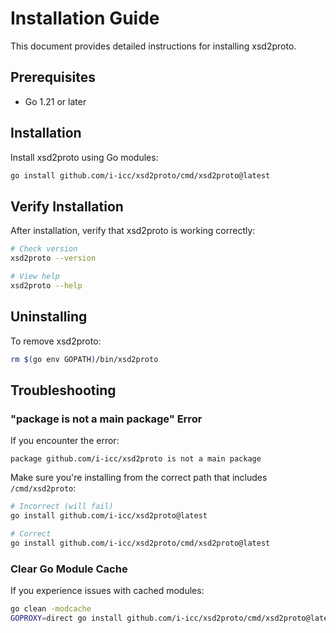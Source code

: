 # Installation Guide

This document provides detailed instructions for installing xsd2proto.

## Prerequisites

- Go 1.21 or later

## Installation

Install xsd2proto using Go modules:

```bash
go install github.com/i-icc/xsd2proto/cmd/xsd2proto@latest
```

## Verify Installation

After installation, verify that xsd2proto is working correctly:

```bash
# Check version
xsd2proto --version

# View help
xsd2proto --help
```

## Uninstalling

To remove xsd2proto:

```bash
rm $(go env GOPATH)/bin/xsd2proto
```

## Troubleshooting

### "package is not a main package" Error

If you encounter the error:
```
package github.com/i-icc/xsd2proto is not a main package
```

Make sure you're installing from the correct path that includes `/cmd/xsd2proto`:

```bash
# Incorrect (will fail)
go install github.com/i-icc/xsd2proto@latest

# Correct
go install github.com/i-icc/xsd2proto/cmd/xsd2proto@latest
```

### Clear Go Module Cache

If you experience issues with cached modules:

```bash
go clean -modcache
GOPROXY=direct go install github.com/i-icc/xsd2proto/cmd/xsd2proto@latest
```
